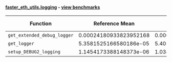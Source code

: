 #### [faster_eth_utils.logging](https://github.com/BobTheBuidler/faster-eth-utils/blob/master/faster_eth_utils/logging.py) - [view benchmarks](https://github.com/BobTheBuidler/faster-eth-utils/blob/master/benchmarks/test_logging_benchmarks.py)

| Function | Reference Mean | Faster Mean | % Change | Speedup (%) | x Faster | Faster |
|----------|---------------|-------------|----------|-------------|----------|--------|
| `get_extended_debug_logger` | 0.00024180933823952168 | 0.00024217900602679083 | -0.15% | -0.15% | 1.00x | ❌ |
| `get_logger` | 5.3581525166580186e-05 | 5.4059840212932126e-05 | -0.89% | -0.88% | 0.99x | ❌ |
| `setup_DEBUG2_logging` | 1.1454173388148373e-06 | 1.0340709237156286e-06 | 9.72% | 10.77% | 1.11x | ✅ |
